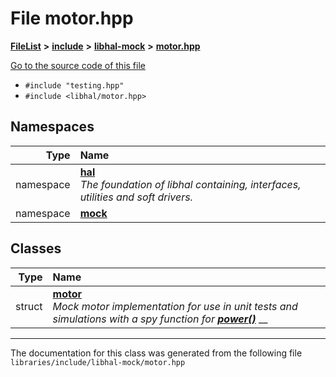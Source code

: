 

# File motor.hpp



[**FileList**](files.md) **>** [**include**](dir_cba0faac6e93618a6e2539705915bd70.md) **>** [**libhal-mock**](dir_24679974995b72317f1fb09ac5dd2fb9.md) **>** [**motor.hpp**](libhal-mock_2motor_8hpp.md)

[Go to the source code of this file](libhal-mock_2motor_8hpp_source.md)



* `#include "testing.hpp"`
* `#include <libhal/motor.hpp>`













## Namespaces

| Type | Name |
| ---: | :--- |
| namespace | [**hal**](namespacehal.md) <br>_The foundation of libhal containing, interfaces, utilities and soft drivers._  |
| namespace | [**mock**](namespacehal_1_1mock.md) <br> |


## Classes

| Type | Name |
| ---: | :--- |
| struct | [**motor**](structhal_1_1mock_1_1motor.md) <br>_Mock motor implementation for use in unit tests and simulations with a spy function for_ [_**power()**_](classhal_1_1motor.md#function-power) __ |



















































------------------------------
The documentation for this class was generated from the following file `libraries/include/libhal-mock/motor.hpp`

